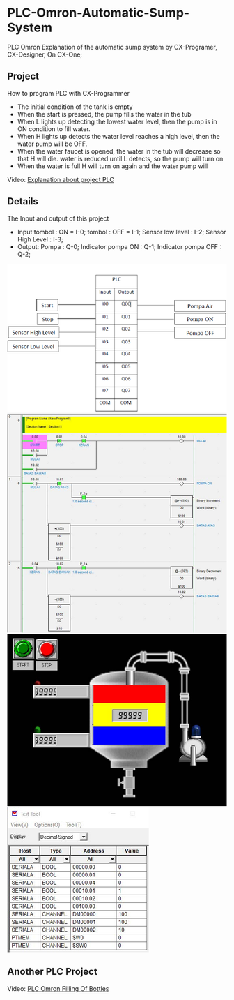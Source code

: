 # PLC-Omron-Automatic-Sump-System
PLC Omron Explanation of the automatic sump system by CX-Programer, CX-Designer, On CX-One;

## Project
How to program PLC with CX-Programmer 

- The initial condition of the tank is empty
- When the start is pressed, the pump fills the water in the tub
- When L lights up detecting the lowest water level, then the pump is in ON condition to fill water.
- When H lights up detects the water level reaches a high level, then the water pump will be OFF.
- When the water faucet is opened, the water in the tub will decrease so that H will die. water is reduced until L detects, so the pump will turn on
- When the water is full H will turn on again and the water pump will

Video: [Explanation about project PLC](https://youtu.be/Ltjh9YDgiBw) 

## Details
The Input and output of this project 
- Input
tombol : ON = I-0;
tombol : OFF = I-1;
Sensor low level : I-2;
Sensor High Level : I-3;
- Output:
Pompa : Q-0;
Indicator pompa ON : Q-1;
Indicator pompa OFF : Q-2;

![I/OTables](IO-Tables.PNG)
![P1](P1.jpg)
![D1](D1.jpg)
![A1](A1.jpg)

## Another PLC Project
Video: [PLC Omron Filling Of Bottles](https://github.com/electricianinsomniac/PLC-Omron-Filling-of-bottles-Automation)
